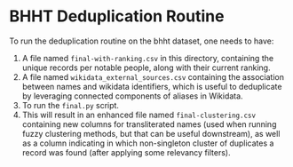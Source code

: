 # BHHT Deduplication Routine

To run the deduplication routine on the bhht dataset, one needs to have:

1. A file named `final-with-ranking.csv` in this directory, containing the unique records per notable people, along with their current ranking.
2. A file named `wikidata_external_sources.csv` containing the association between names and wikidata identifiers, which is useful to deduplicate by leveraging connected components of aliases in Wikidata.
3. To run the `final.py` script.
4. This will result in an enhanced file named `final-clustering.csv` containing new columns for transliterated names (used when running fuzzy clustering methods, but that can be useful downstream), as well as a column indicating in which non-singleton cluster of duplicates a record was found (after applying some relevancy filters).
